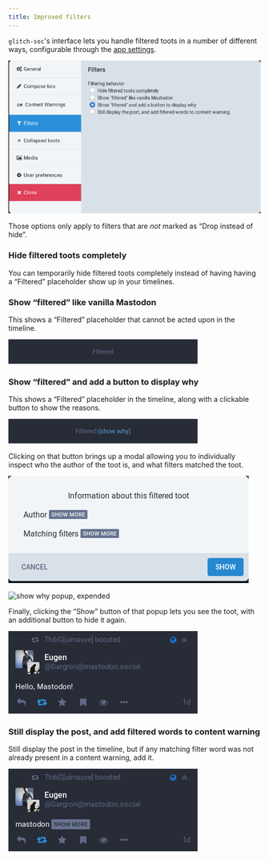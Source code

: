```yaml
---
title: Improved filters
---
```


`glitch-soc`'s interface lets you handle filtered toots in a number of different ways,
configurable through the [app settings](../app-settings/).

![app settings](./app-settings.png)

Those options only apply to filters that are *not* marked as “Drop instead of hide”.

### Hide filtered toots completely

You can temporarily hide filtered toots completely instead of having having a
“Filtered” placeholder show up in your timelines.

### Show “filtered” like vanilla Mastodon

This shows a “Filtered” placeholder that cannot be acted upon in the timeline.

![filtered](./filtered.png)

### Show “filtered” and add a button to display why

This shows a “Filtered” placeholder in the timeline, along with a clickable
button to show the reasons.

![filtered (show why)](./filtered-show-why.png)

Clicking on that button brings up a modal allowing you to individually inspect
who the author of the toot is, and what filters matched the toot.

![show why popup, collapsed](./show-why-collapsed.png)

![show why popup, expended](./show-why-expended.png)

Finally, clicking the “Show” button of that popup lets you see the toot, with
an additional button to hide it again.

![expanded toot](./toot.png)

### Still display the post, and add filtered words to content warning

Still display the post in the timeline, but if any matching filter word was not
already present in a content warning, add it.

![toot with added CW](./toot-added-cw.png)
